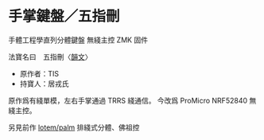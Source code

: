# 手掌鍵盤／五指刪

手體工程學直列分體鍵盤
無綫主控 ZMK 固件

法寶名曰　五指刪〈[韻文](https://github.com/lotem/palm/blob/main/story.md)〉

- 原作者：TIS
- 持寶人：居戎氏

原作爲有綫單模，左右手掌通過 TRRS 綫通信。
今改爲 ProMicro NRF52840 無綫主控。

另見前作 [lotem/palm](https://github.com/lotem/palm) 排綫式分體、佛祖控
